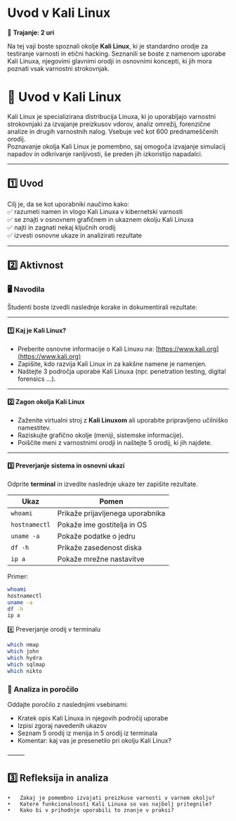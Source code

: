 # Uvod v Kali Linux

📅 **Trajanje: 2 uri**

Na tej vaji boste spoznali okolje **Kali Linux**, ki je standardno orodje za testiranje varnosti in etični hacking. Seznanili se boste z namenom uporabe Kali Linuxa, njegovimi glavnimi orodji in osnovnimi koncepti, ki jih mora poznati vsak varnostni strokovnjak.

# 🧪 Uvod v Kali Linux

Kali Linux je specializirana distribucija Linuxa, ki jo uporabljajo varnostni strokovnjaki za izvajanje preizkusov vdorov, analiz omrežij, forenzične analize in drugih varnostnih nalog. Vsebuje več kot 600 prednameščenih orodij.  
Poznavanje okolja Kali Linux je pomembno, saj omogoča izvajanje simulacij napadov in odkrivanje ranljivosti, še preden jih izkoristijo napadalci.

---

## 1️⃣ Uvod

Cilj je, da se kot uporabniki naučimo kako:  
✅ razumeti namen in vlogo Kali Linuxa v kibernetski varnosti  
✅ se znajti v osnovnem grafičnem in ukaznem okolju Kali Linuxa  
✅ najti in zagnati nekaj ključnih orodij  
✅ izvesti osnovne ukaze in analizirati rezultate

---

## 2️⃣ Aktivnost

### 🖥️ Navodila

Študenti boste izvedli naslednje korake in dokumentirali rezultate:

---

#### 1️⃣ Kaj je Kali Linux?
- Preberite osnovne informacije o Kali Linuxu na: [https://www.kali.org](https://www.kali.org)
- Zapišite, kdo razvija Kali Linux in za kakšne namene je namenjen.
- Naštejte 3 področja uporabe Kali Linuxa (npr. penetration testing, digital forensics …).

---

#### 2️⃣ Zagon okolja Kali Linux
- Zaženite virtualni stroj z **Kali Linuxom** ali uporabite pripravljeno učilniško namestitev.
- Raziskujte grafično okolje (meniji, sistemske informacije).
- Poiščite meni z varnostnimi orodji in naštejte 5 orodij, ki jih najdete.

---

#### 3️⃣ Preverjanje sistema in osnovni ukazi
Odprite **terminal** in izvedite naslednje ukaze ter zapišite rezultate.

| Ukaz                     | Pomen |
|--------------------------|-------|
| `whoami`                 | Prikaže prijavljenega uporabnika |
| `hostnamectl`            | Pokaže ime gostitelja in OS |
| `uname -a`               | Pokaže podatke o jedru |
| `df -h`                  | Prikaže zasedenost diska |
| `ip a`                   | Pokaže mrežne nastavitve |

Primer:
```bash
whoami
hostnamectl
uname -a
df -h
ip a
```

4️⃣ Preverjanje orodij v terminalu

```bash
which nmap
which john
which hydra
which sqlmap
which nikto
```

### 📝 Analiza in poročilo

Oddajte poročilo z naslednjimi vsebinami:
- Kratek opis Kali Linuxa in njegovih področij uporabe
- Izpisi zgoraj navedenih ukazov
- Seznam 5 orodij iz menija in 5 orodij iz terminala
- Komentar: kaj vas je presenetilo pri okolju Kali Linux?

⸻

## 3️⃣ Refleksija in analiza
	•	Zakaj je pomembno izvajati preizkuse varnosti v varnem okolju?
	•	Katere funkcionalnosti Kali Linuxa so vas najbolj pritegnile?
	•	Kako bi v prihodnje uporabili to znanje v praksi?